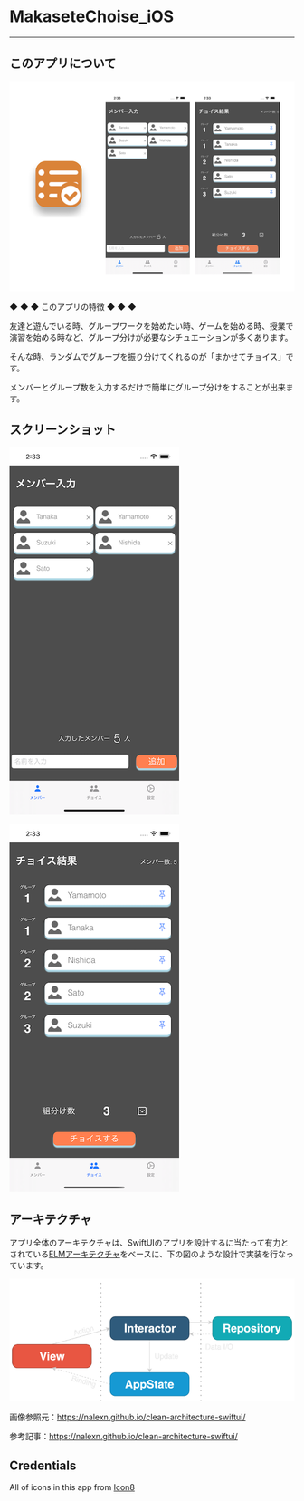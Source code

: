 # MakaseteChoise_iOS

---

## このアプリについて

![AppImage](./assets/makasete_choice_image.png)

◆ ◆ ◆ このアプリの特徴 ◆ ◆ ◆

友達と遊んでいる時、グループワークを始めたい時、ゲームを始める時、授業で演習を始める時など、グループ分けが必要なシチュエーションが多くあります。

そんな時、ランダムでグループを振り分けてくれるのが「まかせてチョイス」です。

メンバーとグループ数を入力するだけで簡単にグループ分けをすることが出来ます。

## スクリーンショット

![](./assets/demo_1.png)

![](./assets/demo_2.png)

## アーキテクチャ

アプリ全体のアーキテクチャは、SwiftUIのアプリを設計するに当たって有力とされている[ELMアーキテクチャ](https://guide.elm-lang.org/architecture/)をベースに、下の図のような設計で実装を行なっています。

![architecture](https://github.com/nalexn/blob_files/blob/master/images/swiftui_arc_001_d.png?raw=true)

画像参照元：https://nalexn.github.io/clean-architecture-swiftui/

参考記事：https://nalexn.github.io/clean-architecture-swiftui/

## Credentials

All of icons in this app from [Icon8](https://icons8.com/)

